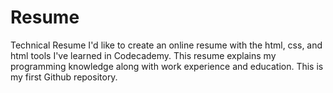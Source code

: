 # Resume
Technical Resume
I'd like to create an online resume with the html, css, and html tools I've learned in Codecademy. This resume explains my programming knowledge along with work experience and education. This is my first Github repository.

